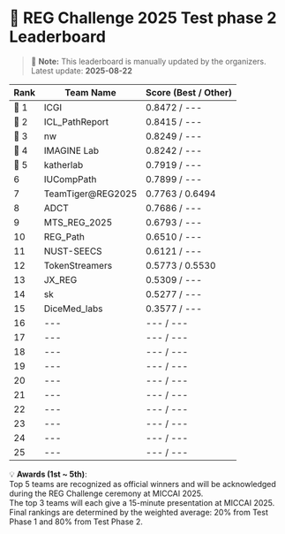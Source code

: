 # 🏅 REG Challenge 2025 Test phase 2 Leaderboard

> 📌 **Note:** This leaderboard is manually updated by the organizers.  
> Latest update: **2025-08-22**

| Rank | Team Name        | Score (Best / Other) |
|------|------------------|--------------------|
| 🥇 1 | ICGI          | 0.8472 / ---        |
| 🥈 2 | ICL_PathReport          | 0.8415 / ---        |
| 🥉 3 | nw          | 0.8249 / ---        |
| 🏅 4 | IMAGINE Lab          | 0.8242 / ---        |
| 🏅 5 | katherlab          | 0.7919 / ---        |
| 6    | IUCompPath          | 0.7899 / ---        |
| 7    | TeamTiger@REG2025          | 0.7763 / 0.6494        |
| 8    | ADCT          | 0.7686 / ---        |
| 9    | MTS_REG_2025          | 0.6793 / ---        |
| 10    | REG_Path          | 0.6510 / ---        |
| 11    | NUST-SEECS          | 0.6121 / ---        |
| 12   | TokenStreamers          | 0.5773 / 0.5530        |
| 13   | JX_REG          | 0.5309 / ---        |
| 14   | sk          | 0.5277 / ---        |
| 15   | DiceMed_labs          | 0.3577 / ---        |
| 16   | ---          | --- / ---        |
| 17   | ---          | --- / ---        |
| 18   | ---          | --- / ---        |
| 19   | ---          | --- / ---        |
| 20   | ---          | --- / ---        |
| 21   | ---          | --- / ---        |
| 22   | ---          | --- / ---        |
| 23   | ---          | --- / ---        |
| 24   | ---          | --- / ---        |
| 25   | ---          | --- / ---        |


💡 **Awards (1st ~ 5th)**:  
Top 5 teams are recognized as official winners and will be acknowledged during the REG Challenge ceremony at MICCAI 2025.   
The top 3 teams will each give a 15-minute presentation at MICCAI 2025.   
Final rankings are determined by the weighted average: 20% from Test Phase 1 and 80% from Test Phase 2.  

